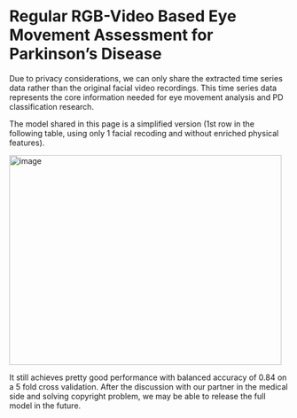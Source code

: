 # Regular RGB-Video Based Eye Movement Assessment for Parkinson’s Disease
Due to privacy considerations, we can only share the extracted time series data rather than the original facial video recordings. This time series data represents the core information needed for eye movement analysis and PD classification research. 

The model shared in this page is a simplified version (1st row in the following table, using only 1 facial recoding and without enriched physical features).

<img width="491" height="379" alt="image" src="https://github.com/user-attachments/assets/34d67f93-a046-42bb-9794-9b4bee074e69" />

It still achieves pretty good performance with balanced accuracy of 0.84 on a 5 fold cross validation. After the discussion with our partner in the medical side and solving copyright problem, we may be able to release the full model in the future.
